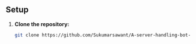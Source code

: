 ## Setup

1. **Clone the repository:**
   ```bash
   git clone https://github.com/Sukumarsawant/A-server-handling-bot-
